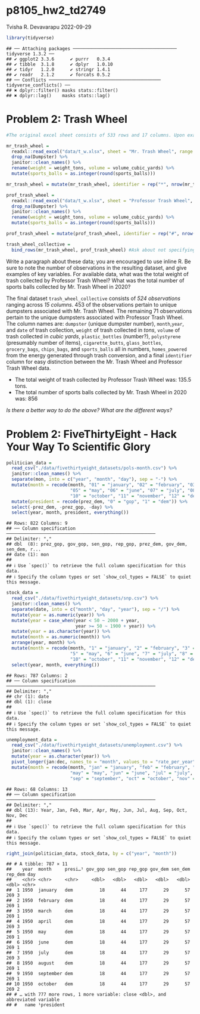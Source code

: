 p8105_hw2_td2749
================
Tvisha R. Devavarapu
2022-09-29

``` r
library(tidyverse)
```

    ## ── Attaching packages ─────────────────────────────────────── tidyverse 1.3.2 ──
    ## ✔ ggplot2 3.3.6      ✔ purrr   0.3.4 
    ## ✔ tibble  3.1.8      ✔ dplyr   1.0.10
    ## ✔ tidyr   1.2.0      ✔ stringr 1.4.1 
    ## ✔ readr   2.1.2      ✔ forcats 0.5.2 
    ## ── Conflicts ────────────────────────────────────────── tidyverse_conflicts() ──
    ## ✖ dplyr::filter() masks stats::filter()
    ## ✖ dplyr::lag()    masks stats::lag()

# Problem 2: Trash Wheel

``` r
#The original excel sheet consists of 533 rows and 17 columns. Upon examination of the entire 'Mr. Trash Wheel' sheet, I have realized that NA cells in the 'Dumpster' column be used to remove the associated rows in the process of creating a tidy/analysis-friendly sheet. By setting up a range, I have excluded the last 3 columns as they contain only notes and also the last two rows (containing totals figures). The resultant sheet has 453 dumpster-specific rows and 14 columns. 

mr_trash_wheel = 
  readxl::read_excel("data/t_w.xlsx", sheet = "Mr. Trash Wheel", range = "A2:N533", na = "") %>%
  drop_na(Dumpster) %>%
  janitor::clean_names() %>%
  rename(weight = weight_tons, volume = volume_cubic_yards) %>%
  mutate(sports_balls = as.integer(round(sports_balls)))

mr_trash_wheel = mutate(mr_trash_wheel, identifier = rep("*", nrow(mr_trash_wheel)))
```

``` r
prof_trash_wheel = 
  readxl::read_excel("data/t_w.xlsx", sheet = "Professor Trash Wheel", range = "A2:N115", na = "") %>%
  drop_na(Dumpster) %>%
  janitor::clean_names() %>%
  rename(weight = weight_tons, volume = volume_cubic_yards) %>%
  mutate(sports_balls = as.integer(round(sports_balls)))

prof_trash_wheel = mutate(prof_trash_wheel, identifier = rep("#", nrow(prof_trash_wheel)))
```

``` r
trash_wheel_collective = 
  bind_rows(mr_trash_wheel, prof_trash_wheel) #Ask about not specifying anything about stacking criteria here. 
```

Write a paragraph about these data; you are encouraged to use inline R.
Be sure to note the number of observations in the resulting dataset, and
give examples of key variables. For available data, what was the total
weight of trash collected by Professor Trash Wheel? What was the total
number of sports balls collected by Mr. Trash Wheel in 2020?

The final dataset `trash_wheel_collective` consists of *524
observations* ranging across *15 columns*. 453 of the observations
pertain to unique dumpsters associated with Mr. Trash Wheel. The
remaining 71 observations pertain to the unique dumpsters associated
with Professor Trash Wheel. The column names are: `dumpster` (unique
dumpster number), `month`,`year`, and `date` of trash collection,
`weight` of trash collected in *tons*, `volume` of trash collected in
*cubic yards*, `plastic_bottles` (number?), `polystyrene` (presumably
number of items), `cigarette_butts`, `glass_bottles`, `grocery_bags`,
`chips_bags`, and `sports_balls` all in numbers, `homes_powered` from
the energy generated through trash conversion, and a final `identifier`
column for easy distinction between the Mr. Trash Wheel and Professor
Trash Wheel data.

-   The total weight of trash collected by Professor Trash Wheel was:
    135.5 tons.
-   The total number of sports balls collected by Mr. Trash Wheel in
    2020 was: 856

*Is there a better way to do the above? What are the different ways?*

# Problem 2: FiveThirtyEight - Hack Your Way To Scientific Glory

``` r
politician_data = 
  read_csv("./data/fivethirtyeight_datasets/pols-month.csv") %>%
  janitor::clean_names() %>%
  separate(mon, into = c("year", "month", "day"), sep = "-") %>%
  mutate(month = recode(month, "01" = "january", "02" = "february", "03" = "march", "04" = "april", 
                        "05" = "may", "06" = "june", "07" = "july", "08" = "august", "09" = "september",
                        "10" = "october", "11" = "november", "12" = "december")) %>%
  mutate(president = recode(prez_dem, "0" = "gop", "1" = "dem")) %>%
  select(-prez_dem, -prez_gop, -day) %>%
  select(year, month, president, everything())
```

    ## Rows: 822 Columns: 9
    ## ── Column specification ────────────────────────────────────────────────────────
    ## Delimiter: ","
    ## dbl  (8): prez_gop, gov_gop, sen_gop, rep_gop, prez_dem, gov_dem, sen_dem, r...
    ## date (1): mon
    ## 
    ## ℹ Use `spec()` to retrieve the full column specification for this data.
    ## ℹ Specify the column types or set `show_col_types = FALSE` to quiet this message.

``` r
stock_data =
  read_csv("./data/fivethirtyeight_datasets/snp.csv") %>%
  janitor::clean_names() %>%
  separate(date, into = c("month", "day", "year"), sep = "/") %>%
  mutate(year = as.numeric(year)) %>%
  mutate(year = case_when(year < 50 ~ 2000 + year,
                          year >= 50 ~ 1900 + year)) %>%
  mutate(year = as.character(year)) %>%
  mutate(month = as.numeric(month)) %>%
  arrange(year, month) %>%
  mutate(month = recode(month, "1" = "january", "2" = "february", "3" = "march", "4" = "april", 
                        "5" = "may", "6" = "june", "7" = "july", "8" = "august", "9" = "september",
                        "10" = "october", "11" = "november", "12" = "december")) %>%
  select(year, month, everything())
```

    ## Rows: 787 Columns: 2
    ## ── Column specification ────────────────────────────────────────────────────────
    ## Delimiter: ","
    ## chr (1): date
    ## dbl (1): close
    ## 
    ## ℹ Use `spec()` to retrieve the full column specification for this data.
    ## ℹ Specify the column types or set `show_col_types = FALSE` to quiet this message.

``` r
unemployment_data = 
  read_csv("./data/fivethirtyeight_datasets/unemployment.csv") %>%
  janitor::clean_names() %>%
  mutate(year = as.character(year)) %>%
  pivot_longer(jan:dec, names_to = "month", values_to = "rate_per_year") %>%
  mutate(month = recode(month, "jan" = "january", "feb" = "february", "mar" = "march", "apr" = "april", 
                        "may" = "may", "jun" = "june", "jul" = "july", "aug" = "august", 
                        "sep" = "september", "oct" = "october", "nov" = "november", "dec" = "december"))
```

    ## Rows: 68 Columns: 13
    ## ── Column specification ────────────────────────────────────────────────────────
    ## Delimiter: ","
    ## dbl (13): Year, Jan, Feb, Mar, Apr, May, Jun, Jul, Aug, Sep, Oct, Nov, Dec
    ## 
    ## ℹ Use `spec()` to retrieve the full column specification for this data.
    ## ℹ Specify the column types or set `show_col_types = FALSE` to quiet this message.

``` r
right_join(politician_data, stock_data, by = c("year", "month")) 
```

    ## # A tibble: 787 × 11
    ##    year  month     presi…¹ gov_gop sen_gop rep_gop gov_dem sen_dem rep_dem day  
    ##    <chr> <chr>     <chr>     <dbl>   <dbl>   <dbl>   <dbl>   <dbl>   <dbl> <chr>
    ##  1 1950  january   dem          18      44     177      29      57     269 3    
    ##  2 1950  february  dem          18      44     177      29      57     269 1    
    ##  3 1950  march     dem          18      44     177      29      57     269 1    
    ##  4 1950  april     dem          18      44     177      29      57     269 3    
    ##  5 1950  may       dem          18      44     177      29      57     269 1    
    ##  6 1950  june      dem          18      44     177      29      57     269 1    
    ##  7 1950  july      dem          18      44     177      29      57     269 3    
    ##  8 1950  august    dem          18      44     177      29      57     269 1    
    ##  9 1950  september dem          18      44     177      29      57     269 1    
    ## 10 1950  october   dem          18      44     177      29      57     269 2    
    ## # … with 777 more rows, 1 more variable: close <dbl>, and abbreviated variable
    ## #   name ¹​president
